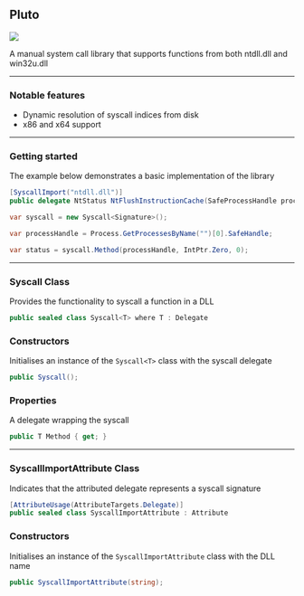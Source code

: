 ## Pluto

![](https://github.com/Dewera/Pluto/workflows/Continuous%20Integration/badge.svg)

A manual system call library that supports functions from both ntdll.dll and win32u.dll

---

### Notable features

- Dynamic resolution of syscall indices from disk
- x86 and x64 support

---

### Getting started

The example below demonstrates a basic implementation of the library

```c#
[SyscallImport("ntdll.dll")]
public delegate NtStatus NtFlushInstructionCache(SafeProcessHandle processHandle, IntPtr address, int bytes);

var syscall = new Syscall<Signature>();

var processHandle = Process.GetProcessesByName("")[0].SafeHandle;

var status = syscall.Method(processHandle, IntPtr.Zero, 0); 
```

---

### Syscall Class

Provides the functionality to syscall a function in a DLL

```c#
public sealed class Syscall<T> where T : Delegate
```

### Constructors

Initialises an instance of the `Syscall<T>` class with the syscall delegate

```C#
public Syscall();
```

### Properties

A delegate wrapping the syscall

```c#
public T Method { get; }
```

---

### SyscallImportAttribute Class

Indicates that the attributed delegate represents a syscall signature

```c#
[AttributeUsage(AttributeTargets.Delegate)]
public sealed class SyscallImportAttribute : Attribute
```

### Constructors

Initialises an instance of the `SyscallImportAttribute` class with the DLL name

```c#
public SyscallImportAttribute(string);
```
